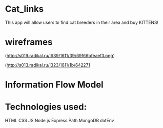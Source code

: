 # Cat_links
This app will allow users to find cat breeders in their area and buy KITTENS!

# wireframes

(http://s019.radikal.ru/i639/1611/39/69f66bfeaef3.png)

(http://s013.radikal.ru/i323/1611/1b/642271

# Information Flow Model

# Technologies used:

 HTML
 CSS
 JS
 Node.js
 Express
 Path
 MongoDB
 dotEnv
